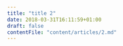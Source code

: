 ```yaml
---
title: "title 2"
date: 2018-03-31T16:11:59+01:00
draft: false
contentFile: "content/articles/2.md"
---
```



